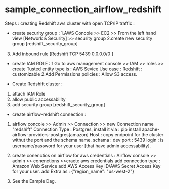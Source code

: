 # sample_connection_airflow_redshift
Steps : 
creating Redshift aws cluster with open TCP/IP traffic : 
- create security group :
1.AWS Concole >> EC2 >> From the left hand view [Network & Security] >> security group 
2.create new security group [redshift_security_group]
3. Add inbound rule 
[Redshift	TCP	5439	0.0.0.0/0 ]

- create IAM ROLE :
1.Go to aws management console >> IAM >> roles >> create 
Tusted entity type is : AWS Sevice 
Use case : Redshift : customizable
2.Add Permissions policies : Allow S3 access. 

-  Create Redshift cluster :
1. attach IAM Role 
2. allow public accessability 
3. add security group [redshift_security_group] 

- create airflow-redshift connection :
1. airflow concole >> Admin >> Connection >> new Connection 
name "redshift"
Connection Type : Postgres, install it via : pip install apache-airflow-providers-postgres[amazon]
Host : copy endpoint for the cluster withut the port and the schema name. 
schama : dev 
port : 5439
login : is username/password for your user [that have admin accessability].

3. create conenctios on airflow for aws credentials : 
Airflow console >> admin >> conenctions >>craete  aws credentials 
add connection type : Amazon Web Service
add AWS Access Key ID/AWS Secret Access Key	 for your user. 
add Extra as : {"region_name": "us-west-2"}


5. See the Eample Dag. 



